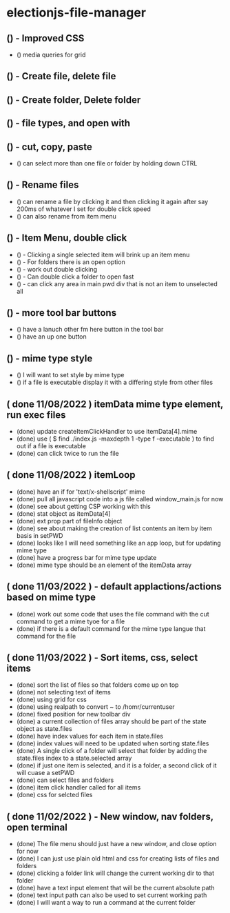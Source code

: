 # electionjs-file-manager

## () - Improved CSS
* () media queries for grid

## () - Create file, delete file

## () - Create folder, Delete folder

## () - file types, and open with

## () - cut, copy, paste
* () can select more than one file or folder by holding down CTRL

## () - Rename files
* () can rename a file by clicking it and then clicking it again after say 200ms of whatever I set for double click speed
* () can also rename from item menu

## () - Item Menu, double click
* () - Clicking a single selected item will brink up an item menu
* () - For folders there is an open option
* () - work out double clicking
* () - Can double click a folder to open fast
* () - can click any area in main pwd div that is not an item to unselected all

## () - more tool bar buttons
* () have a lanuch other fm here button in the tool bar
* () have an up one button

## () - mime type style
* () I will want to set style by mime type
* () if a file is executable display it with a differing style from other files

## ( done 11/08/2022 ) itemData mime type element, run exec files
* (done) update createItemClickHandler to use itemData\[4\].mime
* (done) use ( $ find ./index.js -maxdepth 1 -type f -executable ) to find out if a file is executable
* (done) can click twice to run the file

## ( done 11/08/2022 ) itemLoop
* (done) have an if for 'text/x-shellscript' mime
* (done) pull all javascript code into a js file called window_main.js for now
* (done) see about getting CSP working with this
* (done) stat object as itemData\[4\]
* (done) ext prop part of fileInfo object
* (done) see about making the creation of list contents an item by item basis in setPWD
* (done) looks like I will need something like an app loop, but for updating mime type
* (done) have a progress bar for mime type update
* (done) mime type should be an element of the itemData array

## ( done 11/03/2022 ) - default applactions/actions based on mime type
* (done) work out some code that uses the file command with the cut command to get a mime tyoe for a file
* (done) if there is a default command for the mime type langue that command for the file

## ( done 11/03/2022 ) - Sort items, css, select items
* (done) sort the list of files so that folders come up on top
* (done) not selecting text of items
* (done) using grid for css
* (done) using realpath to convert ~ to /homr/currentuser
* (done) fixed position for new toolbar div
* (done) a current collection of files array should be part of the state object as state.files
* (done) have index values for each item in state.files
* (done) index values will need to be updated when sorting state.files
* (done) A single click of a folder will select that folder by adding the state.files index to a state.selected array
* (done) if just one item is selected, and it is a folder, a second click of it will cuase a setPWD
* (done) can select files and folders
* (done) item click handler called for all items
* (done) css for selcted files

## ( done 11/02/2022 ) - New window, nav folders, open terminal
* (done) The file menu should just have a new window, and close option for now
* (done) I can just use plain old html and css for creating lists of files and folders
* (done) clicking a folder link will change the current working dir to that folder
* (done) have a text input element that will be the current absolute path
* (done) text input path can also be used to set current working path
* (done) I will want a way to run a command at the current folder
